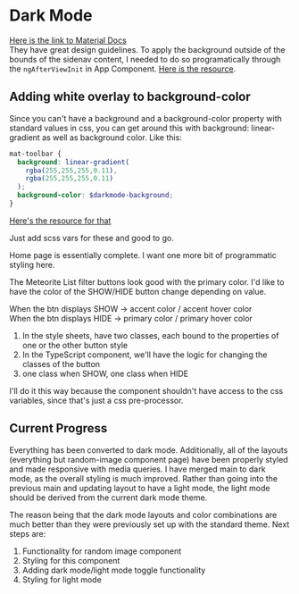 # Dark Mode

[Here is the link to Material Docs](https://material.io/design/color/dark-theme.html#properties)  
They have great design guidelines.
To apply the background outside of the bounds of the sidenav content, I needed to do so programatically through the `ngAfterViewInit` in App Component.
[Here is the resource](https://stackoverflow.com/questions/46670795/how-to-change-whole-page-background-color-in-angular).  

## Adding white overlay to background-color

Since you can't have a background and a background-color property with standard values in css, you can get around this with background: linear-gradient as well as background color.
Like this:

```scss
mat-toolbar {
  background: linear-gradient(
    rgba(255,255,255,0.11),
    rgba(255,255,255,0.11)
  );
  background-color: $darkmode-background;
}
```

[Here's the resource for that](https://css-tricks.com/tinted-images-multiple-backgrounds/)  

Just add scss vars for these and good to go.  

Home page is essentially complete.
I want one more bit of programmatic styling here.  

The Meteorite List filter buttons look good with the primary color.
I'd like to have the color of the SHOW/HIDE button change depending on value.  

When the btn displays SHOW -> accent color / accent hover color  
When the btn displays HIDE -> primary color / primary hover color  

1. In the style sheets, have two classes, each bound to the properties of one or the other button style
2. In the TypeScript component, we'll have the logic for changing the classes of the button
3. one class when SHOW, one class when HIDE  

I'll do it this way because the component shouldn't have access to the css variables, since that's just a css pre-processor.

## Current Progress

Everything has been converted to dark mode.
Additionally, all of the layouts (everything but random-image component page) have been properly styled and made responsive with media queries.
I have merged main to dark mode, as the overall styling is much improved.
Rather than going into the previous main and updating layout to have a light mode, the light mode should be derived from the current dark mode theme.  

The reason being that the dark mode layouts and color combinations are much better than they were previously set up with the standard theme.
Next steps are:

1. Functionality for random image component
2. Styling for this component
3. Adding dark mode/light mode toggle functionality
4. Styling for light mode
